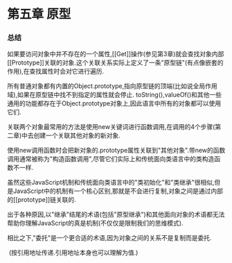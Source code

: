 # 第五章 原型

### 总结

​	如果要访问对象中并不存在的一个属性,[[Get]]操作(参见第3章)就会查找对象内部[[Prototype]]关联的对象.这个关联关系实际上定义了一条"原型链"(有点像嵌套的作用),在查找属性时会对它进行遍历.

​	所有普通对象都有内置的Object.prototype,指向原型链的顶端(比如说全局作用域),如果在原型链中找不到指定的属性就会停止. toString(),valueOf()和其他一些通用的功能都存在于Object.prototype对象上,因此语言中所有的对象都可以使用它们.

​	关联两个对象最常用的方法是使用new关键词进行函数调用,在调用的4个步骤(第二章)中去创建一个关联其他对象的新对象.

​	使用new调用函数时会把新对象的.prototype属性关联到"其他对象".带new的函数调用通常被称为"构造函数调用",尽管它们实际上和传统面向类语言中的类构造函数不一样.

​	虽然这些JavaScript机制和传统面向类语言中的"类初始化"和"类继承"很相似,但是JavaScript中的机制有一个核心区别,那就是不会进行复制,对象之间是通过内部的[[prototype]]链关联的.

​	出于各种原因,以"继承"结尾的术语(包括"原型继承")和其他面向对象的术语都无法帮助你理解JavaScript的真是机制(不仅仅是限制我们的思维模式).

​	相比之下,"委托"是一个更合适的术语,因为对象之间的关系不是复制而是委托.

​	(按引用地址传递.引用地址本身也可以理解为值.)